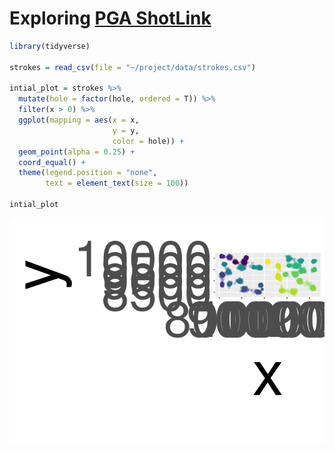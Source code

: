 Exploring [PGA
ShotLink](https://www.pgatour.com/stats/shotlinkintelligence/overview.html)
================

``` r
library(tidyverse)

strokes = read_csv(file = "~/project/data/strokes.csv")

intial_plot = strokes %>% 
  mutate(hole = factor(hole, ordered = T)) %>% 
  filter(x > 0) %>% 
  ggplot(mapping = aes(x = x,
                       y = y,
                       color = hole)) +
  geom_point(alpha = 0.25) +
  coord_equal() +
  theme(legend.position = "none", 
        text = element_text(size = 100))

intial_plot
```

![](readme_files/figure-gfm/initial_plot-1.png)<!-- -->
